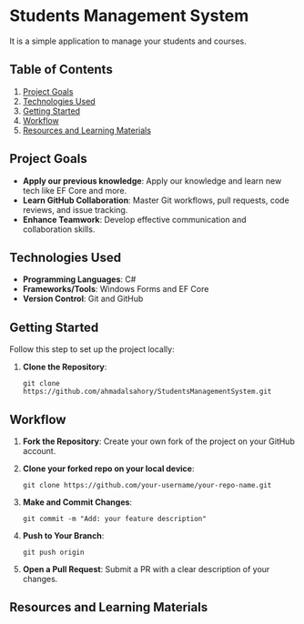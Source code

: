 Students Management System
==========================

It is a simple application to manage your students and courses.

Table of Contents
-----------------

1.  [Project Goals](#project-goals)
2.  [Technologies Used](#technologies-used)
3.  [Getting Started](#getting-started)
4.  [Workflow](#workflow)
5.  [Resources and Learning Materials](#resources-and-learning-materials)

Project Goals
-------------

*   **Apply our previous knowledge**: Apply our knowledge and learn new tech like EF Core and more.
*   **Learn GitHub Collaboration**: Master Git workflows, pull requests, code reviews, and issue tracking.
*   **Enhance Teamwork**: Develop effective communication and collaboration skills.

Technologies Used
-----------------

*   **Programming Languages**: C#
*   **Frameworks/Tools**: Windows Forms and EF Core
*   **Version Control**: Git and GitHub

Getting Started
---------------

Follow this step to set up the project locally:

1.  **Clone the Repository**:
    
        git clone https://github.com/ahmadalsahory/StudentsManagementSystem.git
    

Workflow
--------

1.  **Fork the Repository**: Create your own fork of the project on your GitHub account.
2.  **Clone your forked repo on your local device**:
    
        git clone https://github.com/your-username/your-repo-name.git
    
3.  **Make and Commit Changes**:
    
        git commit -m "Add: your feature description"
    
4.  **Push to Your Branch**:
    
        git push origin
    
5.  **Open a Pull Request**: Submit a PR with a clear description of your changes.

Resources and Learning Materials
--------------------------------
